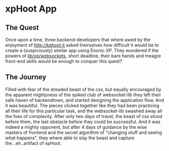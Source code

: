 
# xpHoot App

## The Quest

Once upon a time, three backend-developers that where awed by the enjoyment of http://kahoot.it asked theirselves how difficult it would be to create a (suspiciously) similar app using Enonic XP. They wondered if the powers of [lib/xp/websockets](http://repo.enonic.com/public/com/enonic/xp/docs/6.5.2/docs-6.5.2-libdoc.zip!/module-lib_xp_websocket.html), short deadline, their bare hands and meagre front-end skills would be enough to conquer this quest?

## The Journey

Filled with fear of the dreaded beast of the css, but equally encouraged by the apparent mightyness of the spiked club of websocket-lib they left their safe haven of backendtown, and started designing the application flow. And it was beautiful. The pieces clicked together like they had been practicing all their life for this particular task, and the websocket-lib swashed away all the foes of complexity. After only two days of travel, the beast of css stood before them, the last obstacle before they could be successful. And it was indeed a mighty opponent, but after 4 days of guidance by the wise masters of frontend and the secret algorithm of "changing stuff and seeing what happens", they where able to slay the beast and capture the...eh..artifact of xpHoot. 
